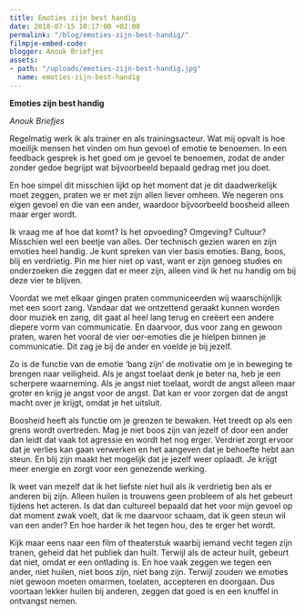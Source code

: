 ```yaml
---
title: Emoties zijn best handig
date: 2018-07-15 10:17:00 +02:00
permalink: "/blog/emoties-zijn-best-handig/"
filmpje-embed-code: 
blogger: Anouk Briefjes
assets:
- path: "/uploads/emoties-zijn-best-handig.jpg"
  name: emoties-zijn-best-handig
---
```


**Emoties zijn best handig**

*Anouk Briefjes*

Regelmatig werk ik als trainer en als trainingsacteur. Wat mij opvalt is hoe moeilijk mensen het vinden om hun gevoel of emotie te benoemen. In een feedback gesprek is het goed om je gevoel te benoemen, zodat de ander zonder gedoe begrijpt wat bijvoorbeeld bepaald gedrag met jou doet.

En hoe simpel dit misschien lijkt op het moment dat je dit daadwerkelijk moet zeggen, praten we er met zijn allen liever omheen. We negeren ons eigen gevoel en die van een ander, waardoor bijvoorbeeld boosheid alleen maar erger wordt. 

Ik vraag me af hoe dat komt? Is het opvoeding? Omgeving? Cultuur? Misschien wel een beetje van alles. Oer technisch gezien waren en zijn emoties heel handig. Je kunt spreken van vier basis emoties. Bang, boos, blij en verdrietig. Pin me hier niet op vast, want er zijn genoeg studies en onderzoeken die zeggen dat er meer zijn, alleen vind ik het nu handig om bij deze vier te blijven. 

Voordat we met elkaar gingen praten communiceerden wij waarschijnlijk met een soort zang. Vandaar dat we ontzettend geraakt kunnen worden door muziek en zang, dit gaat al heel lang terug en creëert een andere diepere vorm van communicatie. En daarvoor, dus voor zang en gewoon praten, waren het vooral de vier oer-emoties die je hielpen binnen je communicatie. Dit zag je bij de ander en voelde je bij jezelf.

Zo is de functie van de emotie ‘bang zijn’ de motivatie om je in beweging te brengen naar veiligheid. Als je angst toelaat denk je beter na, heb je een scherpere waarneming. Als je angst niet toelaat, wordt de angst alleen maar groter en krijg je angst voor de angst. Dat kan er voor zorgen dat de angst macht over je krijgt, omdat je het uitsluit.

Boosheid heeft als functie om je grenzen te bewaken. Het treedt op als een grens wordt overtreden. Mag je niet boos zijn van jezelf of door een ander dan leidt dat vaak tot agressie en wordt het nog erger. Verdriet zorgt ervoor dat je verlies kan gaan verwerken en het aangeven dat je behoefte hebt aan steun. En blij zijn maakt het mogelijk dat je jezelf weer oplaadt. Je krijgt meer energie en zorgt voor een genezende werking. 

Ik weet van mezelf dat ik het liefste niet huil als ik verdrietig ben als er anderen bij zijn. Alleen huilen is trouwens geen probleem of als het gebeurt tijdens het acteren. Is dat dan cultureel bepaald dat het voor mijn gevoel op dat moment zwak voelt, dat ik me daarvoor schaam, dat ik geen steun wil van een ander? En hoe harder ik het tegen hou, des te erger het wordt. 

Kijk maar eens naar een film of theaterstuk waarbij iemand vecht tegen zijn tranen, geheid dat het publiek dan huilt. Terwijl als de acteur huilt, gebeurt dat niet, omdat er een ontlading is. En hoe vaak zeggen we tegen een ander, niet huilen, niet boos zijn, niet bang zijn. Terwijl zouden we emoties niet gewoon moeten omarmen, toelaten, accepteren en doorgaan. Dus voortaan lekker huilen bij anderen, zeggen dat goed is en een knuffel in ontvangst nemen.

